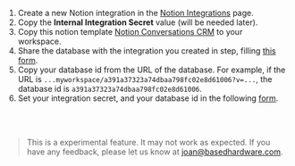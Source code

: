 1. Create a new Notion integration in the [Notion Integrations](https://www.notion.so/my-integrations) page.
2. Copy the **Internal Integration Secret** value (will be needed later).
3. Copy this notion template [Notion Conversations CRM](https://www.notion.so/josancamon19/a391a37323a74dbaa798fc02e8d61006?v=25ae8d3a8ff4471ba5ecccda4bd89425&pvs=4) to your workspace.
4. Share the database with the integration you created in step, filling [this form](https://developers.notion.com/docs/create-a-notion-integration).
5. Copy your database id from the URL of the database. For example, if the URL is `...myworkspace/a391a37323a74dbaa798fc02e8d61006?v=...`, the database id is `a391a37323a74dbaa798fc02e8d61006`.
6. Set your integration secret, and your database id in the following [form](https://josancamon19--plugins-examples-plugins-app.modal.run/setup-notion-crm).

<br/>
<br/>

> This is a experimental feature. It may not work as expected. If you have any feedback, please let us know at joan@basedhardware.com.